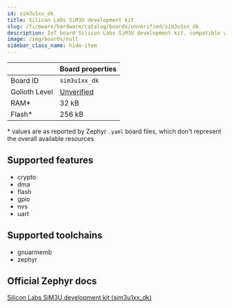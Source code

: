 ```yaml
---
id: sim3u1xx_dk
title: Silicon Labs SiM3U development kit
slug: /firmware/hardware/catalog/boards/unverified/sim3u1xx_dk
description: IoT board Silicon Labs SiM3U development kit, compatible with Golioth at unverified level.
image: /img/boards/null
sidebar_class_name: hide-item
---
```


[//]: # (This is an auto-generated file, do not edit! Changes to it will be lost upon re-generation)



|                | Board properties     |
| -------------  | -------------------- |
| Board ID       | `sim3u1xx_dk` |
| Golioth Level  | [Unverified](/firmware/hardware#unverified-boards) |
| RAM*           | 32 kB |
| Flash*         | 256 kB |

\* values are as reported by Zephyr `.yaml` board files, which don't represent the overall available resources



## Supported features

* crypto
* dma
* flash
* gpio
* nvs
* uart

## Supported toolchains

* gnuarmemb
* zephyr

## Official Zephyr docs

[Silicon Labs SiM3U development kit (sim3u1xx_dk)](https://docs.zephyrproject.org/latest/boards/silabs/dev_kits/sim3u1xx_dk/doc/index.html)
